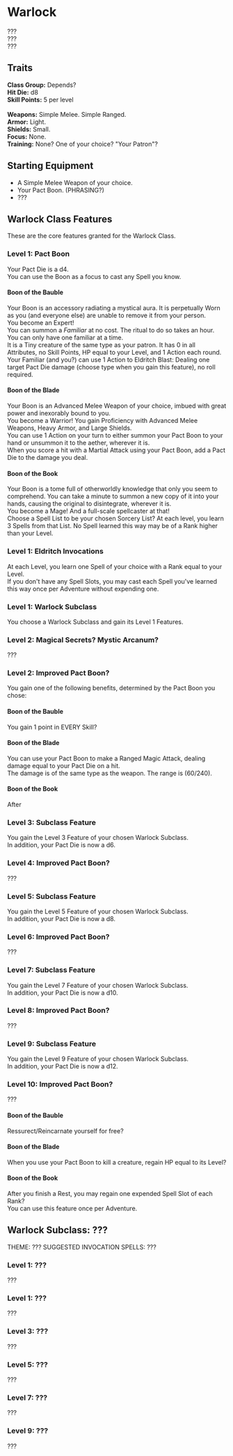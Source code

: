 # Warlock
??? <br>
??? <br>
??? <br>

## Traits
**Class Group:** Depends? <br>
**Hit Die:** d8 <br>
**Skill Points:** 5 per level <br>
<br>
**Weapons:** Simple Melee. Simple Ranged. <br>
**Armor:** Light. <br>
**Shields:** Small. <br>
**Focus:** None. <br>
**Training:** None? One of your choice? "Your Patron"? <br>

## Starting Equipment
+ A Simple Melee Weapon of your choice.
+ Your Pact Boon. (PHRASING?)
+ ???

## Warlock Class Features
These are the core features granted for the Warlock Class.

### Level 1: Pact Boon
Your Pact Die is a d4. <br>
You can use the Boon as a focus to cast any Spell you know.

#### Boon of the Bauble
Your Boon is an accessory radiating a mystical aura. It is perpetually Worn as you (and everyone else) are unable to remove it from your person. <br>
You become an Expert! <br>
You can summon a *Familiar* at no cost. The ritual to do so takes an hour. You can only have one familiar at a time. <br>
It is a Tiny creature of the same type as your patron. It has 0 in all Attributes, no Skill Points, HP equal to your Level, and 1 Action each round. <br>
Your Familiar (and you?) can use 1 Action to Eldritch Blast: Dealing one target Pact Die damage (choose type when you gain this feature), no roll required. <br>

#### Boon of the Blade
Your Boon is an Advanced Melee Weapon of your choice, imbued with great power and inexorably bound to you. <br>
You become a Warrior! You gain Proficiency with Advanced Melee Weapons, Heavy Armor, and Large Shields. <br>
You can use 1 Action on your turn to either summon your Pact Boon to your hand or unsummon it to the aether, wherever it is. <br>
When you score a hit with a Martial Attack using your Pact Boon, add a Pact Die to the damage you deal.

#### Boon of the Book
Your Boon is a tome full of otherworldly knowledge that only you seem to comprehend. You can take a minute to summon a new copy of it into your hands, causing the original to disintegrate, wherever it is. <br>
You become a Mage! And a full-scale spellcaster at that! <br>
Choose a Spell List to be your chosen Sorcery List? At each level, you learn 3 Spells from that List. No Spell learned this way may be of a Rank higher than your Level.

### Level 1: Eldritch Invocations
At each Level, you learn one Spell of your choice with a Rank equal to your Level. <br>
If you don't have any Spell Slots, you may cast each Spell you've learned this way once per Adventure without expending one.

### Level 1: Warlock Subclass
You choose a Warlock Subclass and gain its Level 1 Features.

### Level 2: Magical Secrets? Mystic Arcanum?
???

### Level 2: Improved Pact Boon?
You gain one of the following benefits, determined by the Pact Boon you chose:

#### Boon of the Bauble
You gain 1 point in EVERY Skill?
#### Boon of the Blade
You can use your Pact Boon to make a Ranged Magic Attack, dealing damage equal to your Pact Die on a hit. <br>
The damage is of the same type as the weapon. The range is (60/240).
#### Boon of the Book
After

### Level 3: Subclass Feature
You gain the Level 3 Feature of your chosen Warlock Subclass. <br>
In addition, your Pact Die is now a d6.

### Level 4: Improved Pact Boon?
???

### Level 5: Subclass Feature
You gain the Level 5 Feature of your chosen Warlock Subclass.<br>
In addition, your Pact Die is now a d8.

### Level 6: Improved Pact Boon?
???

### Level 7: Subclass Feature
You gain the Level 7 Feature of your chosen Warlock Subclass.<br>
In addition, your Pact Die is now a d10.

### Level 8: Improved Pact Boon?
???

### Level 9: Subclass Feature
You gain the Level 9 Feature of your chosen Warlock Subclass.<br>
In addition, your Pact Die is now a d12.

### Level 10: Improved Pact Boon?
???

#### Boon of the Bauble
Ressurect/Reincarnate yourself for free?
#### Boon of the Blade
When you use your Pact Boon to kill a creature, regain HP equal to its Level?
#### Boon of the Book
After you finish a Rest, you may regain one expended Spell Slot of each Rank? <br>
You can use this feature once per Adventure.

## Warlock Subclass: ???
THEME: ???
SUGGESTED INVOCATION SPELLS: ???

### Level 1: ???
???
### Level 1: ???
???

### Level 3: ???
???

### Level 5: ???
???

### Level 7: ???
???

### Level 9: ???
???

